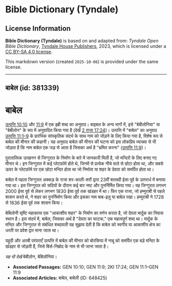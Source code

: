 # Bible Dictionary (Tyndale)

## License Information

**Bible Dictionary (Tyndale)** is based on and adapted from: _Tyndale Open Bible Dictionary_, [Tyndale House Publishers](https://tyndaleopenresources.com/), 2023, which is licensed under a [CC BY-SA 4.0 license](https://creativecommons.org/licenses/by-sa/4.0/legalcode.en).

This markdown version (created `2025-10-06`) is provided under the same license.



--------------------------------

## बाबेल (id: 381339)

बाबेल
=====

[उत्पत्ति 10:10](https://ref.ly/Gen10:10) और [11:9](https://ref.ly/Gen11:9) में एक इब्री शब्द का अनुवाद। बाइबल के अन्य भागों में, इसे "बेबीलोनिया" या "बेबीलोन" के रूप में अनुवादित किया गया है (देखें [2 राजा 17:24](https://ref.ly/2Kgs17:24))। उत्पत्ति में "बाबेल" का अनुवाद [उत्पत्ति 11:1–9](https://ref.ly/Gen11:1-Gen11:9) के प्रारंभिक सांस्कृतिक संदर्भ के साथ नाम को जोड़ने के लिए किया गया है, विशेष रूप से बाबेल की मीनार की कहानी। यह अनुवाद बाबेल की मीनार की घटना को इस लोकप्रिय व्याख्या से भी जोड़ता है कि नाम बाबेल एक जड़ से आता है जिसका अर्थ है "भ्रमित करना" ([उत्पत्ति 11:9](https://ref.ly/Gen11:9))।

पुरातात्विक उत्खनन से जिग्गुरात के निर्माण के बारे में जानकारी मिली है, जो मन्दिरों के लिए बनाए गए मीनार थे। इन जिग्गुरात में कई प्लेटफ़ॉर्म होते थे, जिनमें से प्रत्येक नीचे वाले से छोटा होता था, और सबसे ऊपर के प्लेटफ़ॉर्म पर एक छोटा मन्दिर होता था जो निर्माता या शहर के देवता को समर्पित होता था।

बाबेल में पहला जिग्गुरात अक्कड़ के राजा शर\-काली\-शर्री द्वारा 23वीं शताब्दी ईसा पूर्व के उत्तरार्ध में बनाया गया था। इस जिग्गुरात को सदियों के दौरान कई बार नष्ट और पुनर्निर्मित किया गया। यह जिग्गुरात लगभग 2000 ईसा पूर्व से लेकर लगभग 1830 ईसा पूर्व तक खंडहर में था। फिर एक राजा, जो हम्मुराबी से पहले शासन करते थे, ने शहर का पुनर्निर्माण किया और इसका नाम बाब\-इलु या बाबेल रखा। हम्मुराबी ने 1728 से 1636 ईसा पूर्व तक शासन किया।

बेबिलोनी सृष्टि महाकाव्य एक "आकाशीय शहर" के निर्माण का वर्णन करता है, जो देवता मार्दुक का निवास स्थान है। इस संदर्भ में, बाबेल, जिसका अर्थ है "देवता का फाटक," एक महत्वपूर्ण शब्द था। मार्दुक के मन्दिर और जिग्गुरात से संबंधित शब्दावली यह सुझाव देती है कि बाबेल को स्वर्गीय या आकाशीय क्षेत्र का धरती पर प्रवेश द्वार माना जाता था।

यहूदी और अरबी परंपराएँ उत्पत्ति में बाबेल की मीनार को बोरसिप्पा में नाबू को समर्पित एक बड़े मन्दिर के खंडहर से जोड़ती हैं, जिसे बिर्स\-निम्रोद के नाम से भी जाना जाता है।

*यह भी देखें* बेबीलोन, बेबिलोनिया।

* **Associated Passages:** GEN 10:10; GEN 11:9; 2KI 17:24; GEN 11:1–GEN 11:9
* **Associated Articles:** बाबेल, बाबेली (ID: 648425)

